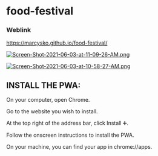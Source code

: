 # food-festival

### Weblink
https://marcysko.github.io/food-festival/

[![Screen-Shot-2021-06-03-at-11-09-26-AM.png](https://i.postimg.cc/yxy3WzXB/Screen-Shot-2021-06-03-at-11-09-26-AM.png)](https://postimg.cc/BPtnwkVw)

[![Screen-Shot-2021-06-03-at-10-58-27-AM.png](https://i.postimg.cc/4d4mMcbb/Screen-Shot-2021-06-03-at-10-58-27-AM.png)](https://postimg.cc/hJwDQfYf)


## INSTALL THE PWA:
On your computer, open Chrome.

Go to the website you wish to install.

At the top right of the address bar, click Install ➕.

Follow the onscreen instructions to install the PWA.

On your machine, you can find your app in chrome://apps. 


